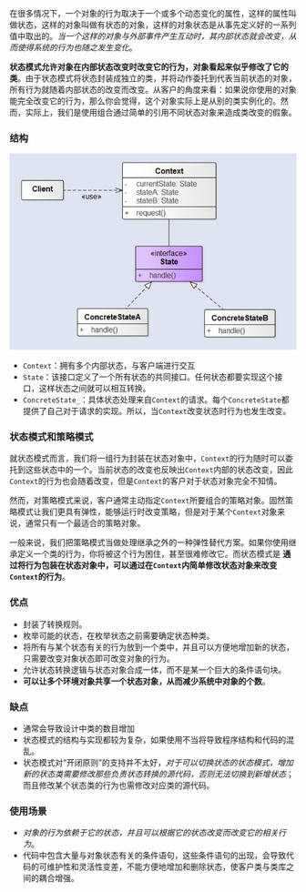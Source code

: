 
在很多情况下，一个对象的行为取决于一个或多个动态变化的属性，这样的属性叫做状态，这样的对象叫做有状态的对象，这样的对象状态是从事先定义好的一系列值中取出的。*当一个这样的对象与外部事件产生互动时，其内部状态就会改变，从而使得系统的行为也随之发生变化*。

<!--more-->

**状态模式允许对象在内部状态改变时改变它的行为，对象看起来似乎修改了它的类**。由于状态模式将状态封装成独立的类，并将动作委托到代表当前状态的对象，所有行为就随着内部状态的改变而改变。从客户的角度来看：如果说你使用的对象能完全改变它的行为，那么你会觉得，这个对象实际上是从别的类实例化的。然而，实际上，我们是使用组合通过简单的引用不同状态对象来造成类改变的假象。

### 结构

![](pattern-status.jpg)

  - `Context`：拥有多个内部状态，与客户端进行交互
  - `State`：该接口定义了一个所有状态的共同接口。任何状态都要实现这个接口，这样状态之间就可以相互转换。
  - `ConcreteState_`：具体状态处理来自`Context`的请求。每个`ConcreteState`都提供了自己对于请求的实现。所以，当`Context`改变状态时行为也发生改变。

### 状态模式和策略模式

就状态模式而言，我们将一组行为封装在状态对象中，`Context`的行为随时可以委托到这些状态中的一个。当前状态的改变也反映出`Context`内部的状态改变，因此`Context`的行为也会随着改变，但是`Context`的客户对于状态对象完全不知情。

然而，对策略模式来说，客户通常主动指定`Context`所要组合的策略对象。固然策略模式让我们更具有弹性，能够运行时改变策略，但是对于某个`Context`对象来说，通常只有一个最适合的策略对象。

一般来说，我们把策略模式当做处理继承之外的一种弹性替代方案。如果你使用继承定义一个类的行为，你将被这个行为困住，甚至很难修改它。而状态模式是 **通过将行为包装在状态对象中，可以通过在`Context`内简单修改状态对象来改变`Context`的行为**。

### 优点

  - 封装了转换规则。
  - 枚举可能的状态，在枚举状态之前需要确定状态种类。
  - 将所有与某个状态有关的行为放到一个类中，并且可以方便地增加新的状态，只需要改变对象状态即可改变对象的行为。
  - 允许状态转换逻辑与状态对象合成一体，而不是某一个巨大的条件语句块。
  - **可以让多个环境对象共享一个状态对象，从而减少系统中对象的个数**。

### 缺点

  - 通常会导致设计中类的数目增加
  - 状态模式的结构与实现都较为复杂，如果使用不当将导致程序结构和代码的混乱。
  - 状态模式对“开闭原则”的支持并不太好，*对于可以切换状态的状态模式，增加新的状态类需要修改那些负责状态转换的源代码，否则无法切换到新增状态*；而且修改某个状态类的行为也需修改对应类的源代码。

### 使用场景

  - *对象的行为依赖于它的状态，并且可以根据它的状态改变而改变它的相关行为*。
  - 代码中包含大量与对象状态有关的条件语句，这些条件语句的出现，会导致代码的可维护性和灵活性变差，不能方便地增加和删除状态，使客户类与类库之间的耦合增强。

